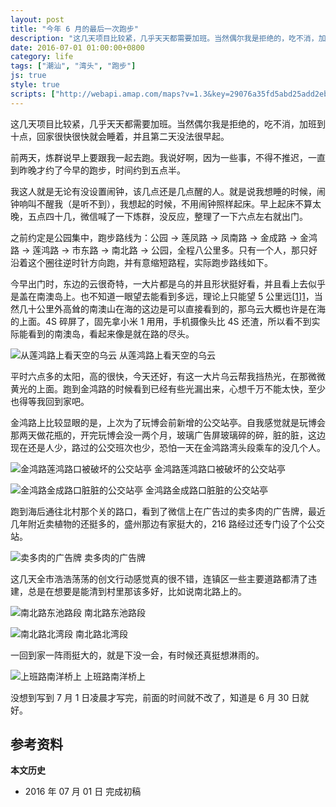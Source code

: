 ```yaml
---
layout: post
title: "今年 6 月的最后一次跑步"
description: "这几天项目比较紧，几乎天天都需要加班。当然偶尔我是拒绝的，吃不消，加班到十点，回家很快很快就会睡着，并且第二天没法很早起。"
date: 2016-07-01 01:00:00+0800
category: life
tags: ["潮汕", "湾头", "跑步"]
js: true
style: true
scripts: ["http://webapi.amap.com/maps?v=1.3&key=29076a35fd5abd25add2eb561488a73f"]
---
```


这几天项目比较紧，几乎天天都需要加班。当然偶尔我是拒绝的，吃不消，加班到十点，回家很快很快就会睡着，并且第二天没法很早起。

前两天，炼群说早上要跟我一起去跑。我说好啊，因为一些事，不得不推迟，一直到昨晚才约了今早的跑步，时间约到五点半。

我这人就是无论有没设置闹钟，该几点还是几点醒的人。就是说我想睡的时候，闹钟响叫不醒我（是听不到），我想起的时候，不用闹钟照样起床。早上起床不算太晚，五点四十几，微信喊了一下炼群，没反应，整理了一下六点左右就出门。

之前约定是公园集中，跑步路线为：公园 &rarr; 莲凤路 &rarr; 凤南路 &rarr; 金成路 &rarr; 金鸿路 &rarr; 莲鸿路 &rarr; 市东路 &rarr; 南北路 &rarr; 公园，全程八公里多。只有一个人，那只好沿着这个圈往逆时针方向跑，并有意缩短路程，实际跑步路线如下。

<div id="map"></div>

今早出门时，东边的云很奇特，一大片都是乌的并且形状挺好看，并且看上去似乎是盖在南澳岛上。也不知道一眼望去能看到多远，理论上只能望 5 公里远[[1]][1]，当然几十公里外高耸的南澳山在海的这边是可以直接看到的，那乌云大概也许是在海的上面。4S 碎屏了，固先拿小米 1 用用，手机摄像头比 4S 还渣，所以看不到实际能看到的南澳岛，看起来像是就在路的尽头。

![从莲鸿路上看天空的乌云]({{site.IMG_PATH}}/the-last-run-of-june-01.jpg_640)
从莲鸿路上看天空的乌云

平时六点多的太阳，高的很快，今天还好，有这一大片乌云帮我挡热光，在那微微黄光的上面。跑到金鸿路的时候看到已经有些光漏出来，心想千万不能太快，至少也得等我回到家吧。

金鸿路上比较显眼的是，上次为了玩博会前新增的公交站亭。自我感觉就是玩博会那两天做花瓶的，开完玩博会没一两个月，玻璃广告屏玻璃碎的碎，脏的脏，这边现在还是人少，路过的公交班次也少，恐怕一天在金鸿路湾头段乘车的没几个人。

![金鸿路莲鸿路口被破坏的公交站亭]({{site.IMG_PATH}}/the-last-run-of-june-02.jpg_640)
金鸿路莲鸿路口被破坏的公交站亭

![金鸿路金成路口脏脏的公交站亭]({{site.IMG_PATH}}/the-last-run-of-june-03.jpg_640)
金鸿路金成路口脏脏的公交站亭

跑到海后通往北村那个关的路口，看到了微信上在广告过的卖多肉的广告牌，最近几年附近卖植物的还挺多的，盛州那边有家挺大的，216 路经过还专门设了个公交站。

![卖多肉的广告牌]({{site.IMG_PATH}}/the-last-run-of-june-04.jpg_640)
卖多肉的广告牌

这几天全市浩浩荡荡的创文行动感觉真的很不错，连镇区一些主要道路都清了违建，总是在想要是能清到村里那该多好，比如说南北路上的。

![南北路东池路段]({{site.IMG_PATH}}/the-last-run-of-june-05.jpg_640)
南北路东池路段

![南北路北湾段]({{site.IMG_PATH}}/the-last-run-of-june-06.jpg_640)
南北路北湾段

一回到家一阵雨挺大的，就是下没一会，有时候还真挺想淋雨的。

![上班路南洋桥上]({{site.IMG_PATH}}/the-last-run-of-june-07.jpg_640)
上班路南洋桥上

没想到写到 7 月 1 日凌晨才写完，前面的时间就不改了，知道是 6 月 30 日就好。

## 参考资料

[1]: http://www.guokr.com/article/107/ "地平线离你究竟有多远？ | 果壳网"
**本文历史**

* 2016 年 07 月 01 日 完成初稿

<!--<style>
#map {
    width: 100%;
    height: 0;
    padding-bottom: 67%
}
#map .amap-copyright, .amap-logo {
    z-index: 0;
}
#map a:after {
    display: none
}
#map .marker-circle{
    width: 9px;
    height: 9px;
    border: 3px solid #fff;
    border-radius: 99em;
    box-shadow: 1px 1px 0 rgba(0,0,0,.4);
}
#map .marker-circle.green{
    background-color: #60AB43;
}
#map .marker-circle.red{
    background-color: #f80000;
}
#map .marker-circle.black{
    background-color: #000000;
}
#map .running-distance{
   background-color: #000;
   font-size: 10px;
   font-family: 'AlternateBoldFont', 'MHei PRC Bold';
   color: #fff;
   width: 45px;
   height: 24px;
   line-height: 24px;
   text-align: right;
   border-top-left-radius: 12px;
   border-bottom-left-radius: 12px;
   position: relative;
             white-space: nowrap;
}
#map .running-distance:after{
   content: "";
   right: -24px;
   top: 0;
   position: absolute;
   height: 0;
   width: 0;
   border: 12px solid transparent;
   border-left-color: #000;
}
#map .running-distance .running-number{
   color: #83DD00;
}
</style> -->
<!--<script>
var map = new AMap.Map('map', {
    resizeEnable: true,
    center: [116.82047, 23.470198],
    zoom: 15
});
var lineArr = [
  [116.81193472852863, 23.47791296488918],
  [116.81190976450169, 23.47791100797197],
  [116.81180491301869, 23.47786518647107],
  [116.81168908230210, 23.47789738862567],
  [116.81168908230210, 23.47789738862567],
  [116.81157524770342, 23.47791758637381],
  [116.81151532744214, 23.47781768348409],
  [116.81148536486926, 23.47773072970236],
  [116.81146538758871, 23.47763875837389],
  [116.81147536635402, 23.47753373458363],
  [116.81150531637466, 23.47742867634694],
  [116.81151529480647, 23.47731865220705],
  [116.81148533053310, 23.47720569672840],
  [116.81149131569775, 23.47711068039541],
  [116.81149130883064, 23.47700567374545],
  [116.81151526773043, 23.47690462601560],
  [116.81152924047547, 23.47679559497574],
  [116.81152923432786, 23.47670158898517],
  [116.81151524791416, 23.47660160670731],
  [116.81151524791416, 23.47660160670731],
  [116.81152922059393, 23.47649157556108],
  [116.81158513508625, 23.47641547422761],
  [116.81158513508625, 23.47641547422761],
  [116.81159511487868, 23.47632645128216],
  [116.81160509447332, 23.47623442813181],
  [116.81162505973973, 23.47614338779829],
  [116.81162505274219, 23.47603638088896],
  [116.81162505274219, 23.47603638088896],
  [116.81162504672564, 23.47594437493651],
  [116.81162504064370, 23.47585136890834],
  [116.81165099720039, 23.47575931811501],
  [116.81165099720039, 23.47575931811501],
  [116.81165099720039, 23.47575931811501],
  [116.81166496801822, 23.47562128499552],
  [116.81174484806263, 23.47554914231002],
  [116.81179477074852, 23.47546905078980],
  [116.81179477074852, 23.47546905078980],
  [116.81192458438598, 23.47548782748087],
  [116.81203442935286, 23.47554764118808],
  [116.81216424320527, 23.47557741810764],
  [116.81226809304590, 23.47558523841063],
  [116.81243385217655, 23.47558495040864],
  [116.81257364928329, 23.47559370777456],
  [116.81263355629386, 23.47550659776780],
  [116.81261857073571, 23.47539361646592],
  [116.81259359985413, 23.47528265266288],
  [116.81258760112897, 23.47516865560721],
  [116.81255364345461, 23.47505970753534],
  [116.81252368020870, 23.47495475274452],
  [116.81248872486863, 23.47485980727294],
  [116.81245876224575, 23.47476485308827],
  [116.81242380745817, 23.47467890815632],
  [116.81239384486980, 23.47458495398634],
  [116.81231395526581, 23.47449808699604],
  [116.81231395526581, 23.47449808699604],
  [116.81231395526581, 23.47449808699604],
  [116.81226401939745, 23.47437016515945],
  [116.81223006279060, 23.47428021807860],
  [116.81217413842151, 23.47419630948425],
  [116.81216913905810, 23.47409531137197],
  [116.81216913310784, 23.47400430525820],
  [116.81216912643836, 23.47390229839280],
  [116.81213816497926, 23.47380534554075],
  [116.81213816497926, 23.47380534554075],
  [116.81210021415717, 23.47371640532063],
  [116.81207025062865, 23.47361045007204],
  [116.81203928938169, 23.47351749740758],
  [116.81203928938169, 23.47351749740758],
  [116.81203928238524, 23.47341049013864],
  [116.81206424034519, 23.47332044075510],
  [116.81206424034519, 23.47332044075510],
  [116.81200931320390, 23.47321852895547],
  [116.81195438653683, 23.47312461764236],
  [116.81192442417981, 23.47303766354657],
  [116.81189446050045, 23.47293070805494],
  [116.81190443932817, 23.47282768370122],
  [116.81193438914066, 23.47272262462788],
  [116.81193438914066, 23.47272262462788],
  [116.81193438266742, 23.47262361780223],
  [116.81190441912368, 23.47251866239694],
  [116.81190441912368, 23.47251866239694],
  [116.81190940575809, 23.47242464725149],
  [116.81194434815011, 23.47231657927042],
  [116.81196431284985, 23.47221853788678],
  [116.81196430650752, 23.47212153113663],
  [116.81199425740287, 23.47203347312647],
  [116.81201422241355, 23.47194043204117],
  [116.81200922303753, 23.47183943362500],
  [116.81203418048720, 23.47174138351119],
  [116.81207012286642, 23.47165631525285],
  [116.81207411067285, 23.47155830144002],
  [116.81209407454654, 23.47144825907478],
  [116.81212402407188, 23.47134019951540],
  [116.81216396086899, 23.47125912451798],
  [116.81220389770594, 23.47117904955825],
  [116.81228377738363, 23.47111190614319],
  [116.81235367062060, 23.47103177905115],
  [116.81235367062060, 23.47103177905115],
  [116.81240359242712, 23.47094568616727],
  [116.81251343093199, 23.47091949328956],
  [116.81251343093199, 23.47091949328956],
  [116.81259331119789, 23.47086735054128],
  [116.81264323294630, 23.47078325759907],
  [116.81274807675422, 23.47073307130627],
  [116.81284692933954, 23.47068589551381],
  [116.81292281378695, 23.47061475796170],
  [116.81303265009275, 23.47056856277713],
  [116.81307258507796, 23.47046848578410],
  [116.81310253532028, 23.47037842693732],
  [116.81309254216767, 23.47025943583721],
  [116.81327228356302, 23.47033412668549],
  [116.81336214946762, 23.47030096685686],
  [116.81348696216062, 23.47024174372519],
  [116.81348696216062, 23.47024174372519],
  [116.81355186131378, 23.47015962390360],
  [116.81364671817812, 23.47010645348494],
  [116.81364671817812, 23.47010645348494],
  [116.81375156286387, 23.47009426833802],
  [116.81384142655416, 23.47003710613780],
  [116.81391131910226, 23.46997197840318],
  [116.81403113940048, 23.46993176443284],
  [116.81403113940048, 23.46993176443284],
  [116.81413098872605, 23.46988658512102],
  [116.81425080707179, 23.46982236903172],
  [116.81425080707179, 23.46982236903172],
  [116.81435065594863, 23.46977518925935],
  [116.81445050455144, 23.46972600919942],
  [116.81445050455144, 23.46972600919942],
  [116.81451540292002, 23.46964588858001],
  [116.81457031587701, 23.46956278534939],
  [116.81457630095812, 23.46947076803118],
  [116.81458028894248, 23.46937775416349],
  [116.81459026736547, 23.46927472894630],
  [116.81458027613354, 23.46918173980058],
  [116.81460023970943, 23.46907869688075],
  [116.81457626893582, 23.46898073209009],
  [116.81457626893582, 23.46898073209009],
  [116.81457626285818, 23.46888772523399],
  [116.81455029543667, 23.46879576438907],
  [116.81455029543667, 23.46879576438907],
  [116.81457025889051, 23.46869072127867],
  [116.81458023796866, 23.46859769671404],
  [116.81457024667003, 23.46850370741227],
  [116.81457024085388, 23.46841470079708],
  [116.81454027956201, 23.46832574718577],
  [116.81452030257203, 23.46822377491606],
  [116.81451530325906, 23.46812077605562],
  [116.81451529692015, 23.46802376879788],
  [116.81450031244111, 23.46792078757523],
  [116.81450031244111, 23.46792078757523],
  [116.81448433003015, 23.46782680877837],
  [116.81449031479227, 23.46772979088705],
  [116.81447033824548, 23.46763481905363],
  [116.81444636742739, 23.46753685403927],
  [116.81446034020033, 23.46743782183781],
  [116.81447031805277, 23.46732579570012],
  [116.81447031191004, 23.46723178857165],
  [116.81448428382880, 23.46711975533861],
  [116.81448028361849, 23.46702575524993],
  [116.81448027727981, 23.46692874785663],
  [116.81449025558705, 23.46682372217835],
  [116.81451021918947, 23.46672067897327],
  [116.81452019827670, 23.46662765418305],
  [116.81455014722692, 23.46652759350432],
  [116.81457011009368, 23.46641354939752],
  [116.81457609471828, 23.46631453117004],
  [116.81454513458603, 23.46622057870386],
  [116.81454512863965, 23.46612957167476],
  [116.81454012959024, 23.46603057285053],
  [116.81453013822086, 23.46593558315780],
  [116.81454011632538, 23.46582755710654],
  [116.81455009455919, 23.46572153119467],
  [116.81457604969630, 23.46562547776954],
  [116.81457604381542, 23.46553547074944],
  [116.81457004664475, 23.46544247408880],
  [116.81457004017582, 23.46534346634302],
  [116.81457003429502, 23.46525345929056],
  [116.81457003429502, 23.46525345929056],
  [116.81456004142714, 23.46513546770110],
  [116.81456003443554, 23.46502845928698],
  [116.81456003443554, 23.46502845928698],
  [116.81457001260149, 23.46492143318551],
  [116.81458997709692, 23.46483239081395],
  [116.81460994080261, 23.46473134747788],
  [116.81458996376738, 23.46462837468065],
  [116.81456000241830, 23.46453842056856],
  [116.81455999634163, 23.46444541318540],
  [116.81457596573233, 23.46434037655926],
  [116.81459992324201, 23.46423532577392],
  [116.81464385130066, 23.46413423992150],
  [116.81464385130066, 23.46413423992150],
  [116.81472971997954, 23.46408008347825],
  [116.81472971997954, 23.46408008347825],
  [116.81472971997954, 23.46408008347825],
  [116.81488948181870, 23.46407780001783],
  [116.81499931796604, 23.46407760504739],
  [116.81499931796604, 23.46407760504739],
  [116.81512413110933, 23.46407038273296],
  [116.81522897325723, 23.46405319493833],
  [116.81533881000111, 23.46407000082643],
  [116.81533881000111, 23.46407000082643],
  [116.81543865840899, 23.46403882050857],
  [116.81553850903387, 23.46404364293739],
  [116.81553850903387, 23.46404364293739],
  [116.81564834388035, 23.46403844661853],
  [116.81575817830428, 23.46402924982254],
  [116.81585802830664, 23.46403107159574],
  [116.81585802830664, 23.46403107159574],
  [116.81596187222955, 23.46403388617725],
  [116.81607769834599, 23.46404267965357],
  [116.81607769834599, 23.46404267965357],
  [116.81618753214950, 23.46403348225238],
  [116.81618753214950, 23.46403348225238],
  [116.81630735130753, 23.46403326751689],
  [116.81630735130753, 23.46403326751689],
  [116.81641119508176, 23.46404308206667],
  [116.81651703530548, 23.46404689241648],
  [116.81661688432700, 23.46404871323208],
  [116.81661688432700, 23.46404871323208],
  [116.81671673492113, 23.46407653600306],
  [116.81683056085890, 23.46405332942317],
  [116.81692641417928, 23.46403415536779],
  [116.81692641417928, 23.46403415536779],
  [116.81705122430942, 23.46402893014495],
  [116.81715007503523, 23.46404375315189],
  [116.81724592993922, 23.46405458112723],
  [116.81735576148259, 23.46403538135484],
  [116.81746559412188, 23.46403518295952],
  [116.81756544158965, 23.46403100215777],
  [116.81767527225716, 23.46400480141417],
  [116.81778510408893, 23.46399860213099],
  [116.81788894559567, 23.46400241436455],
  [116.81799478300655, 23.46399222173455],
  [116.81811460018021, 23.46400200521603],
  [116.81822443184683, 23.46400180586577],
  [116.81833426285446, 23.46399360574105],
  [116.81833426285446, 23.46399360574105],
  [116.81833426285446, 23.46399360574105],
  [116.81851398903935, 23.46402628166449],
  [116.81851398903935, 23.46402628166449],
  [116.81851398903935, 23.46402628166449],
  [116.81865377336450, 23.46401402634775],
  [116.81865377336450, 23.46401402634775],
  [116.81865377336450, 23.46401402634775],
  [116.81879355767107, 23.46400477105949],
  [116.81890338948976, 23.46401957209456],
  [116.81890338948976, 23.46401957209456],
  [116.81903318875206, 23.46400933457094],
  [116.81913902390586, 23.46398513949832],
  [116.81924286267810, 23.46397094875608],
  [116.81934270796647, 23.46396376576163],
  [116.81945253751357, 23.46395356416493],
  [116.81957235252678, 23.46395934545450],
  [116.81966221424508, 23.46397218200659],
  [116.81977204460769, 23.46397998149500],
  [116.81989185929731, 23.46398676247952],
  [116.81989185929731, 23.46398676247952],
  [116.81989185929731, 23.46398676247952],
  [116.82000668113585, 23.46398655191959],
  [116.82010652512763, 23.46397136751836],
  [116.82021136139338, 23.46395817401257],
  [116.82021136139338, 23.46395817401257],
  [116.82031120551214, 23.46394798981321],
  [116.82042602825152, 23.46396878046809],
  [116.82052487450287, 23.46397059886174],
  [116.82064069362541, 23.46396338520557],
  [116.82075052150704, 23.46394918189549],
  [116.82085036609578, 23.46395399839072],
  [116.82095021144134, 23.46397181583524],
  [116.82105005467260, 23.46395863070745],
  [116.82114989787907, 23.46394644556965],
  [116.82126971094061, 23.46395222492014],
  [116.82137953897913, 23.46395002194594],
  [116.82148537342708, 23.46395182656703],
  [116.82158921064556, 23.46394963446271],
  [116.82168905435879, 23.46395245005370],
  [116.82179888258682, 23.46395924740181],
  [116.82191869412820, 23.46395202503901],
  [116.82200855226526, 23.46393985764756],
  [116.82213235738809, 23.46393362775324],
  [116.82222820581912, 23.46391944893483],
  [116.82233803290634, 23.46391624499168],
  [116.82244785917955, 23.46390204007023],
  [116.82244785917955, 23.46390204007023],
  [116.82244785917955, 23.46390204007023],
  [116.82261260017322, 23.46390773467185],
  [116.82271743427430, 23.46389653902925],
  [116.82281727675009, 23.46389435330299],
  [116.82293209721995, 23.46391814173064],
  [116.82305690006859, 23.46391490931682],
  [116.82316073546133, 23.46390471525834],
  [116.82325658483155, 23.46391653775755],
  [116.82325658483155, 23.46391653775755],
  [116.82336641021233, 23.46390033190485],
  [116.82347623713828, 23.46390912796781],
  [116.82357208596666, 23.46391594984720],
  [116.82367592221767, 23.46392475692312],
  [116.82378574910288, 23.46393655298512],
  [116.82389956866483, 23.46393434038682],
  [116.82399541623772, 23.46392616078204],
  [116.82409525793862, 23.46392597429509],
  [116.82421506789393, 23.46392575042281],
  [116.82431091429130, 23.46390256941415],
  [116.82442473333336, 23.46389835625616],
  [116.82452457489097, 23.46390016964822],
  [116.82463440019418, 23.46389696388963],
  [116.82475420955012, 23.46389373936131],
  [116.82485904283739, 23.46389354303658],
  [116.82496387495107, 23.46387634528227],
  [116.82507370042441, 23.46388013978822],
  [116.82517953342779, 23.46390294323324],
  [116.82528336870119, 23.46391274931590],
  [116.82539319319454, 23.46390454265494],
  [116.82539319319454, 23.46390454265494],
  [116.82539319319454, 23.46390454265494],
  [116.82559786475983, 23.46387115588156],
  [116.82570269748844, 23.46386995896252],
  [116.82582250639118, 23.46387073401075],
  [116.82592234664203, 23.46386454594436],
  [116.82602218690828, 23.46385935790553],
  [116.82612202719076, 23.46385516989504],
  [116.82622186722945, 23.46384798159291],
  [116.82632170787295, 23.46385079404243],
  [116.82643153211630, 23.46384758717456],
  [116.82653137285877, 23.46385339976162],
  [116.82664119738908, 23.46385619326344],
  [116.82675601329106, 23.46384997658555],
  [116.82685485548929, 23.46385579090057],
  [116.82695070381122, 23.46388261249792],
  [116.82705054341727, 23.46387442372219],
  [116.82716036666348, 23.46386121568145],
  [116.82727019031839, 23.46385500814982],
  [116.82736503819025, 23.46385282913203],
  [116.82746987015318, 23.46385263140408],
  [116.82757969407076, 23.46385242421257],
  [116.82767953447967, 23.46386023645639],
  [116.82778436534564, 23.46384503739417],
  [116.82788919663028, 23.46383683885112],
  [116.82799902025749, 23.46383463132130],
  [116.82810484980006, 23.46382543072894],
  [116.82820868310006, 23.46382523459077],
  [116.82830852245438, 23.46382004555974],
  [116.82841834561196, 23.46381283746595],
  [116.82852317721085, 23.46381263932962],
  [116.82862800923520, 23.46381944171926],
  [116.82873783366321, 23.46383323519632],
  [116.82883767195662, 23.46381404487075],
  [116.82893751211509, 23.46382385684182],
  [116.82904134504562, 23.46382166026605],
  [116.82913219582422, 23.46377348452522],
  [116.82925699413912, 23.46375824717302],
  [116.82935683628612, 23.46380006159654],
  [116.82947664465793, 23.46381683618880],
  [116.82957648662946, 23.46385665039305],
  [116.82957648662946, 23.46385665039305],
  [116.82968131781124, 23.46385445175261],
  [116.82978615008091, 23.46386925444946],
  [116.82990196543631, 23.46389603728310],
  [116.83001578261548, 23.46390182218683],
  [116.83001578261548, 23.46390182218683],
  [116.83013059764590, 23.46389960453136],
  [116.83013059764590, 23.46389960453136],
  [116.83019150506726, 23.46398349587962],
  [116.83019150506726, 23.46398349587962],
  [116.83019150506726, 23.46398349587962],
  [116.83026040151280, 23.46409637439566],
  [116.83020548477833, 23.46401747211835],
  [116.83020548477833, 23.46401747211835],
  [116.83020548477833, 23.46401747211835],
  [116.83020548477833, 23.46401747211835],
  [116.83026539295361, 23.46408836429846],
  [116.83026539295361, 23.46408836429846],
  [116.83026539295361, 23.46408836429846],
  [116.83029535326312, 23.46421931800236],
  [116.83032531063878, 23.46430526810170],
  [116.83037523572887, 23.46438918019459],
  [116.83043514447728, 23.46446907303710],
  [116.83051502191115, 23.46456192905471],
  [116.83051502191115, 23.46456192905471],
  [116.83051502191115, 23.46456192905471],
  [116.83062485702847, 23.46474573548200],
  [116.83067478249222, 23.46483564797606],
  [116.83072470691079, 23.46490955919471],
  [116.83076464825552, 23.46499649035096],
  [116.83080459005491, 23.46509042204549],
  [116.83083854143693, 23.46518336500346],
  [116.83088447306291, 23.46526928468853],
  [116.83093439838434, 23.46535719694695],
  [116.83098432383412, 23.46544710934845],
  [116.83104423339394, 23.46554000304200],
  [116.83111412654137, 23.46562787740107],
  [116.83111412654137, 23.46562787740107],
  [116.83111412654137, 23.46562787740107],
  [116.83121398146716, 23.46586970692057],
  [116.83125392260176, 23.46595363771232],
  [116.83128887216904, 23.46604357842341],
  [116.83133380486852, 23.46612149926366],
  [116.83138373024114, 23.46621041147695],
  [116.83138373024114, 23.46621041147695],
  [116.83142367202420, 23.46630434299576],
  [116.83147858987346, 23.46640124633280],
  [116.83153350746106, 23.46649414934783],
  [116.83157844028683, 23.46657407028621],
  [116.83162337389405, 23.46666599213399],
  [116.83165333202116, 23.46676394283039],
  [116.83170725167130, 23.46686384822241],
  [116.83176316758251, 23.46695574920266],
  [116.83176316758251, 23.46695574920266],
  [116.83179911553592, 23.46704568788945],
  [116.83184304996853, 23.46712561065618],
  [116.83191294342353, 23.46721848516555],
  [116.83191294342353, 23.46721848516555],
  [116.83191294342353, 23.46721848516555],
  [116.83199282457166, 23.46736934511684],
  [116.83203276556949, 23.46745127557172],
  [116.83203276556949, 23.46745127557172],
  [116.83208868109028, 23.46753717601947],
  [116.83214260028501, 23.46763008077153],
  [116.83219252637089, 23.46772999361323],
  [116.83219252637089, 23.46772999361323],
  [116.83228238694197, 23.46781182933713],
  [116.83234229609768, 23.46789872224003],
  [116.83234230209202, 23.46799072913663],
  [116.83239222785552, 23.46808564155547],
  [116.83243216950964, 23.46817757267671],
  [116.83247710247059, 23.46825949357212],
  [116.83250706001546, 23.46834844338760],
  [116.83254200906252, 23.46843038320326],
  [116.83260591101045, 23.46850526756877],
  [116.83265184204178, 23.46858218616470],
  [116.83267181567328, 23.46867115488180],
  [116.83267181567328, 23.46867115488180],
  [116.83267181567328, 23.46867115488180],
  [116.83271175752935, 23.46876608615524],
  [116.83276667428495, 23.46884598790249],
  [116.83282159169441, 23.46893589037893],
  [116.83286552627528, 23.46901781308893],
  [116.83291145822785, 23.46910873266438],
  [116.83295639211617, 23.46920465449032],
  [116.83302129430113, 23.46930753894162],
  [116.83306123590852, 23.46939846984795],
  [116.83311715159461, 23.46948637022502],
  [116.83316108618797, 23.46956829288099],
  [116.83321600374863, 23.46966019542599],
  [116.83329088811504, 23.46973605892515],
  [116.83329088811504, 23.46973605892515],
  [116.83329088811504, 23.46973605892515],
  [116.83311718019604, 23.46992540214607],
  [116.83301135351260, 23.46996960607268],
  [116.83290152890798, 23.46994681272711],
  [116.83279669900956, 23.46996601295529],
  [116.83269186801265, 23.46996821195415],
  [116.83269186801265, 23.46996821195415],
  [116.83257605530299, 23.46997943243716],
  [116.83246223905918, 23.46998564876991],
  [116.83235241638820, 23.46999185752552],
  [116.83224259430914, 23.47000706692937],
  [116.83212677999646, 23.46999328559412],
  [116.83212677999646, 23.46999328559412],
  [116.83212677999646, 23.46999328559412],
  [116.83189814981230, 23.47001572084199],
  [116.83179331943971, 23.47002692046589],
  [116.83167351261031, 23.47002914783399],
  [116.83157367556124, 23.47006133949159],
  [116.83157367556124, 23.47006133949159],
  [116.83147383857528, 23.47009453121170],
  [116.83135403343222, 23.47012276042454],
  [116.83127416452858, 23.47015991454723],
  [116.83127416452858, 23.47015991454723],
  [116.83117432870448, 23.47021110753073],
  [116.83106450889407, 23.47026131935615],
  [116.83098464017328, 23.47030147366128],
  [116.83088480348378, 23.47033966566524],
  [116.83077098721559, 23.47034588184824],
  [116.83065517336976, 23.47034010093387],
  [116.83055533749821, 23.47039129382141],
  [116.83044551678212, 23.47042850460384],
  [116.83033569611713, 23.47046671543536],
  [116.83025582805607, 23.47051787042751],
  [116.83015599181076, 23.47056406287501],
  [116.83015599181076, 23.47056406287501],
  [116.83005615594250, 23.47061625572960],
  [116.82994633567485, 23.47066146696995],
  [116.82985648370406, 23.47071364086659],
  [116.82974666405262, 23.47076885276759],
  [116.82965082045253, 23.47080203660411],
  [116.82955697355732, 23.47083421656609],
  [116.82945314257775, 23.47086441526145],
  [116.82935730055331, 23.47092260080486],
  [116.82925746434645, 23.47097179323770],
  [116.82913765866581, 23.47099702171648],
  [116.82913765866581, 23.47099702171648],
  [116.82902783761618, 23.47103323204916],
  [116.82891801666833, 23.47107144248777],
  [116.82891801666833, 23.47107144248777],
  [116.82891801666833, 23.47107144248777],
  [116.82891801666833, 23.47107144248777],
  [116.82881318681899, 23.47109664252661],
  [116.82870835720237, 23.47112584281512],
  [116.82862249805311, 23.47117000826956],
  [116.82852865295537, 23.47123319014062],
  [116.82844878485795, 23.47128834499580],
  [116.82835893193055, 23.47133051777426],
  [116.82824911026255, 23.47136072740186],
  [116.82813928797106, 23.47138193635142],
  [116.82803944726840, 23.47136712386203],
  [116.82793960985950, 23.47140331493597],
  [116.82793960985950, 23.47140331493597],
  [116.82793960985950, 23.47140331493597],
  [116.82774991886100, 23.47147467805273],
  [116.82766006625461, 23.47152485115755],
  [116.82757021309801, 23.47156702366480],
  [116.82757021309801, 23.47156702366480],
  [116.82747037578844, 23.47160721483048],
  [116.82736055431405, 23.47164542464204],
  [116.82724074813969, 23.47167365252360],
  [116.82714490346012, 23.47170083510708],
  [116.82704606523694, 23.47175402511764],
  [116.82695122064510, 23.47180820762721],
  [116.82695122064510, 23.47180820762721],
  [116.82695122064510, 23.47180820762721],
  [116.82681743743004, 23.47184846245649],
  [116.82672658544375, 23.47188863636213],
  [116.82662175643542, 23.47193883724094],
  [116.82662175643542, 23.47193883724094],
  [116.82662175643542, 23.47193883724094],
  [116.82649795817248, 23.47199607425518],
  [116.82637216016244, 23.47200931187907],
  [116.82627232124729, 23.47203250129858],
  [116.82615251503516, 23.47206872912073],
  [116.82606266130946, 23.47211090098317],
  [116.82595683415951, 23.47217010400582],
  [116.82586298724384, 23.47222028383057],
  [116.82577313338923, 23.47226245554845],
  [116.82569825723324, 23.47232960083218],
  [116.82569825723324, 23.47232960083218],
  [116.82561339566711, 23.47237676343836],
  [116.82549358834073, 23.47240199006378],
  [116.82538376574436, 23.47243819863823],
  [116.82527893460777, 23.47246639722611],
  [116.82517410354086, 23.47249659588785],
  [116.82507426498731, 23.47253478568024],
  [116.82497442611593, 23.47256897513539],
  [116.82489056340567, 23.47262813633089],
  [116.82478473408442, 23.47266433702682],
  [116.82469487962896, 23.47270550809248],
  [116.82459504066460, 23.47274169744613],
  [116.82448521710708, 23.47277190500016],
  [116.82438537755726, 23.47280109373658],
  [116.82430550696868, 23.47284124583319],
  [116.82418969225930, 23.47286446389230],
  [116.82410582862269, 23.47291562409896],
  [116.82399600491969, 23.47294883150096],
  [116.82399600491969, 23.47294883150096],
  [116.82390015879220, 23.47297901252080],
  [116.82378634100367, 23.47300822694488],
  [116.82370247681618, 23.47305438656981],
  [116.82361062450420, 23.47308956028566],
  [116.82348682456764, 23.47315379547724],
  [116.82338698559504, 23.47320198481761],
  [116.82328315110084, 23.47322317967931],
  [116.82318730325935, 23.47323435890927],
  [116.82318730325935, 23.47323435890927],
  [116.82318730325935, 23.47323435890927],
  [116.82303155318888, 23.47329565295216],
  [116.82292771855589, 23.47331884767409],
  [116.82282787780535, 23.47334603516147],
  [116.82273802195964, 23.47338420476608],
  [116.82265815156087, 23.47344135705010],
  [116.82257828111300, 23.47349850928024],
  [116.82246845607361, 23.47352971529561],
  [116.82235863198385, 23.47357692229862],
  [116.82226877509133, 23.47360409081481],
  [116.82216893552507, 23.47365727953416],
  [116.82206410326353, 23.47370347694554],
  [116.82194928632654, 23.47374569248469],
  [116.82184944454021, 23.47376887890591],
  [116.82174960306210, 23.47379806564761],
  [116.82164576723737, 23.47381925915014],
  [116.82152994806506, 23.47380947261555],
  [116.82145007655168, 23.47386162373814],
  [116.82145007655168, 23.47386162373814],
  [116.82136022060843, 23.47391379324272],
  [116.82126437376867, 23.47396297353053],
  [116.82117052372595, 23.47401215004918],
  [116.82107068224619, 23.47405033679641],
  [116.82096085515650, 23.47407154071619],
  [116.82085102847938, 23.47410074506275],
  [116.82074120254023, 23.47414295016950],
  [116.82065533986295, 23.47419611179741],
  [116.82056148786127, 23.47422328630753],
  [116.82046164608208, 23.47426547275310],
  [116.82036579747221, 23.47429965122750],
  [116.82025197586826, 23.47432086175555],
  [116.82011219400945, 23.47433511933984],
  [116.82001235166670, 23.47437530521558],
  [116.81991250870308, 23.47440749045789],
  [116.81982265127023, 23.47445665843739],
  [116.81974277874139, 23.47451280851122],
  [116.81965292082860, 23.47455697599940],
  [116.81955807114869, 23.47461015313727],
  [116.81947320619318, 23.47466731218463],
  [116.81936837170778, 23.47471950732680],
  [116.81927352050846, 23.47475368291902],
  [116.81918366268322, 23.47480585049274],
  [116.81909380372778, 23.47484201692040],
  [116.81909380372778, 23.47484201692040],
  [116.81899395936360, 23.47486720074691],
  [116.81890409898540, 23.47488436573650],
  [116.81890409898540, 23.47488436573650],
  [116.81880425494040, 23.47491754988951],
  [116.81870441235498, 23.47497473551862],
  [116.81860456894205, 23.47502092031090],
  [116.81849473893146, 23.47503912130625],
  [116.81840088648114, 23.47509129537305],
  [116.81828506462793, 23.47509750621287],
  [116.81817922744945, 23.47510569891243],
  [116.81808037983021, 23.47511987920313],
  [116.81796555792189, 23.47515508972588],
  [116.81786571341634, 23.47519727342652],
  [116.81776087727313, 23.47525246690294],
  [116.81763607077006, 23.47529669565418],
  [116.81756618096648, 23.47535082559914],
  [116.81748630776781, 23.47542697496819],
  [116.81738646413726, 23.47549115953948],
  [116.81728661862311, 23.47552834222605],
  [116.81716680159960, 23.47553855904722],
  [116.81705697073193, 23.47557175920459],
  [116.81696711017919, 23.47561692403435],
  [116.81688723450621, 23.47566407092155],
  [116.81679337929864, 23.47570124222589],
  [116.81679337929864, 23.47570124222589],
  [116.81668753919432, 23.47569343203370],
  [116.81659767803286, 23.47573559625740],
  [116.81649783311508, 23.47579677953963],
  [116.81638800263799, 23.47584998008701],
  [116.81629814106948, 23.47589114390329],
  [116.81621427088004, 23.47594029740021],
  [116.81607848142309, 23.47602854628442],
  [116.81596864963299, 23.47607074552504],
  [116.81585881742330, 23.47610894435082],
  [116.81575896952477, 23.47613912467194],
  [116.81564314626712, 23.47618133414525],
  [116.81553930296194, 23.47619452021008],
  [116.81550934246559, 23.47611156826223],
  [116.81541948064213, 23.47616473182426],
  [116.81530964965204, 23.47623393185556],
  [116.81520980264972, 23.47628911306098],
  [116.81520980264972, 23.47628911306098],
  [116.81510995577226, 23.47634829438636],
  [116.81502009450438, 23.47641745848113],
  [116.81493023162128, 23.47646362098710],
  [116.81483038135030, 23.47647679897671],
  [116.81473652306514, 23.47650596723760],
  [116.81464066782293, 23.47653813910538],
  [116.81454081727556, 23.47655331682575],
  [116.81446094020014, 23.47661846229068],
  [116.81435110564871, 23.47665565880914],
  [116.81423128532811, 23.47668687240125],
  [116.81412744082554, 23.47671305729492],
  [116.81412744082554, 23.47671305729492],
  [116.81403158114975, 23.47669022483272],
  [116.81391176086039, 23.47673043845629],
  [116.81378195594039, 23.47678367026364],
  [116.81368210558568, 23.47682084816987],
  [116.81368210558568, 23.47682084816987],
  [116.81358225423253, 23.47684502510351],
  [116.81348240142246, 23.47684920061990],
  [116.81348240142246, 23.47684920061990],
  [116.81348240142246, 23.47684920061990],
  [116.81326273015064, 23.47694159152864],
  [116.81326273015064, 23.47694159152864],
  [116.81326273015064, 23.47694159152864],
  [116.81316288280753, 23.47703677234729],
  [116.81305304836367, 23.47710796894495],
  [116.81296917419154, 23.47715511849251],
  [116.81293322853291, 23.47718218298447]
];
var lineArray = [];
var distance = 0;
var hundredpoints = [0];
var num = 1;
for (var i = 0; i < lineArr.length - 1; i++) {
    var point = new AMap.LngLat(lineArr[i][0], lineArr[i][1]);
    distance += point.distance(lineArr[i + 1]);
    if (distance > 100 * num) {
        num += 1;
        hundredpoints.push(i + 1);
    }
}
hundredpoints.push(lineArr.length-1);
for (var i = 0; i < hundredpoints.length - 1; i++) {
    lineArray[i] = [];
    for (var e = hundredpoints[i]; e <= hundredpoints[i + 1]; e++) {
        lineArray[i].push(lineArr[e]);
    }
}
var marker1 = new AMap.Marker({
    position: lineArr[0],
    zIndex: 11,
    offset: new AMap.Pixel(-8, -8),
    content: '<div class="marker-circle green"></div>'
});
marker1.setMap(map);
var marker2 = new AMap.Marker({
    position: lineArr[lineArr.length - 1],
    zIndex: 11,
    offset: new AMap.Pixel(-8, -8),
    content: '<div class="marker-circle red"></div>'
});
marker2.setMap(map);
var marker3 = new AMap.Marker({
    position: lineArr[lineArr.length - 1],
    zIndex: 10,
    offset: new AMap.Pixel(-64, -12),
    content: '<div class="running-distance"><span class="running-number">' + (distance/1000).toFixed(1) + '</span>公里</div>'
});
marker3.setMap(map);
var marker = new AMap.Marker({
    zIndex: 12,
    offset: new AMap.Pixel(-8, -8),
    content: '<div class="marker-circle black"></div>'
});
var polyline = new AMap.Polyline({
    map: map,
    path: lineArr,
    strokeColor: "#52EE06",
    strokeOpacity: 1,
    strokeWeight: 3,
    strokeStyle: "solid"
});
var runPolyline = new AMap.Polyline({
    map: map,
    strokeColor: "#52EE06",
    strokeOpacity: 1,
    strokeWeight: 3,
    strokeStyle: "solid",
});
runPolyline.setMap(map);
var i = 0;
var polylineLength = 0;
var line = [];
function drawline() {
    if (i < lineArray.length) {
        line = line.concat(lineArray[i]);
        runPolyline.setPath(line);
        marker.setPosition(lineArray[i][lineArray[i].length - 1]);
        //有错误
        //path = runPolyline.getLength();
        path = (i * 0.1).toFixed(1);
        marker3.setContent('<div class="running-distance"><span class="running-number">' + path + '</span>公里</div>');
        i++;
    } else {
        marker.hide();
        return;
    }
    setTimeout(drawline, 50)
}
map.on('click', function() {
    polyline.setOptions({
      strokeColor: "#000000",
      strokeOpacity: 0.2
    });
    marker.setMap(map);
    drawline();
});
</script>-->
